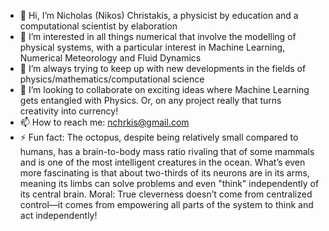 - 👋 Hi, I’m Nicholas (Nikos) Christakis, a physicist by education and a computational scientist by elaboration
- 👀 I’m interested in all things numerical that involve the modelling of physical systems, with a particular interest in Machine Learning, Numerical Meteorology and Fluid Dynamics
- 🌱 I’m always trying to keep up with new developments in the fields of physics/mathematics/computational science 
- 💞️ I’m looking to collaborate on exciting ideas where Machine Learning gets entangled with Physics.  Or, on any project really that turns creativity into currency!
- 📫 How to reach me: nchrkis@gmail.com
- ⚡ Fun fact: The octopus, despite being relatively small compared to humans, has a brain-to-body mass ratio rivaling that of some mammals and is one of the most intelligent creatures in the ocean. What’s even more fascinating is that about two-thirds of its neurons are in its arms, meaning its limbs can solve problems and even "think" independently of its central brain.  Moral: True cleverness doesn’t come from centralized control—it comes from empowering all parts of the system to think and act independently!

<!---
nchrkis/nchrkis is a ✨ special ✨ repository because its `README.md` (this file) appears on your GitHub profile.
You can click the Preview link to take a look at your changes.
--->
